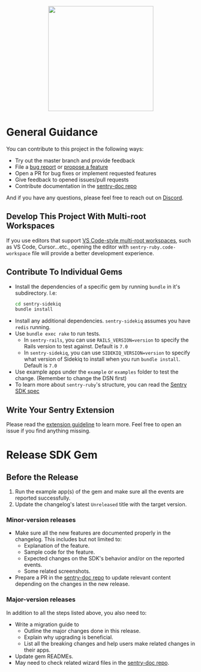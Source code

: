 <p align="center">
  <a href="https://sentry.io" target="_blank" align="center">
    <img src="https://sentry-brand.storage.googleapis.com/sentry-logo-black.png" width="280">
  </a>
  <br />
</p>

# General Guidance

You can contribute to this project in the following ways:

- Try out the master branch and provide feedback
- File a [bug report] or [propose a feature]
- Open a PR for bug fixes or implement requested features
- Give feedback to opened issues/pull requests
- Contribute documentation in the [sentry-doc repo]

And if you have any questions, please feel free to reach out on [Discord].

## Develop This Project With Multi-root Workspaces

If you use editors that support [VS Code-style multi-root workspaces](https://code.visualstudio.com/docs/editor/multi-root-workspaces),
such as VS Code, Cursor...etc., opening the editor with `sentry-ruby.code-workspace` file will provide a better development experience.

## Contribute To Individual Gems

- Install the dependencies of a specific gem by running `bundle` in it's subdirectory. I.e:
  ```bash
  cd sentry-sidekiq
  bundle install
  ```
- Install any additional dependencies. `sentry-sidekiq` assumes you have `redis` running.
- Use `bundle exec rake` to run tests.
  - In `sentry-rails`, you can use `RAILS_VERSION=version` to specify the Rails version to test against. Default is `7.0`
  - In `sentry-sidekiq`, you can use `SIDEKIQ_VERSION=version` to specify what version of Sidekiq to install when you run `bundle install`. Default is `7.0`
- Use example apps under the `example` or `examples` folder to test the change. (Remember to change the DSN first)
- To learn more about `sentry-ruby`'s structure, you can read the [Sentry SDK spec]

## Write Your Sentry Extension

Please read the [extension guideline] to learn more. Feel free to open an issue if you find anything missing.

# Release SDK Gem

## Before the Release

1. Run the example app(s) of the gem and make sure all the events are reported successfully.
2. Update the changelog's latest `Unreleased` title with the target version.

### Minor-version releases

- Make sure all the new features are documented properly in the changelog. This includes but not limited to:
  - Explanation of the feature.
  - Sample code for the feature.
  - Expected changes on the SDK's behavior and/or on the reported events.
  - Some related screenshots.
- Prepare a PR in the [sentry-doc repo] to update relevant content depending on the changes in the new release.

### Major-version releases

In addition to all the steps listed above, you also need to:

- Write a migration guide to
  - Outline the major changes done in this release.
  - Explain why upgrading is beneficial.
  - List all the breaking changes and help users make related changes in their apps.
- Update gem READMEs.
- May need to check related wizard files in the [sentry-doc repo].


[bug report]: https://github.com/getsentry/sentry-ruby/issues/new?template=bug_report.md
[propose a feature]: https://github.com/getsentry/sentry-ruby/issues/new?template=feature_request.md
[extension guideline]: https://github.com/getsentry/sentry-ruby/blob/master/EXTENSION.md
[Sentry SDK spec]: https://develop.sentry.dev/sdk/unified-api/
[sentry-doc repo]: https://github.com/getsentry/sentry-docs
[Discord]: https://discord.gg/Ww9hbqr

